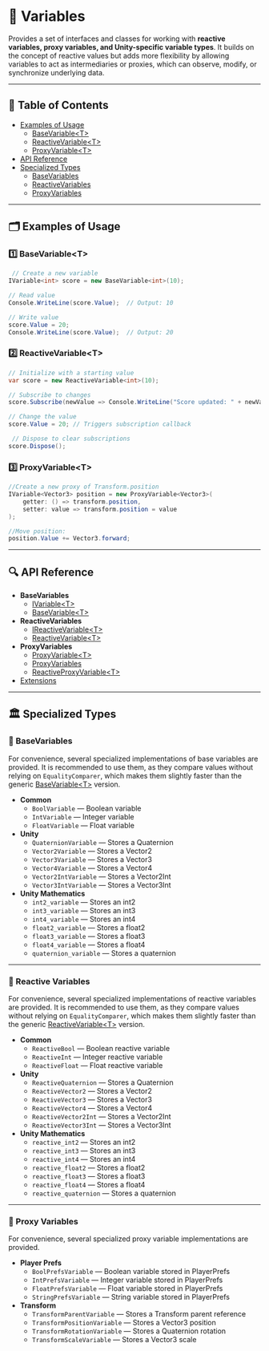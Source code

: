 # 🧩 Variables

Provides a set of interfaces and classes for working with **reactive variables, proxy variables, and Unity-specific
variable types**. It builds on the concept of reactive values but adds more flexibility by allowing variables to act as
intermediaries or proxies, which can observe, modify, or synchronize underlying data.

---

## 📑 Table of Contents

- [Examples of Usage](#-examples-of-usage)
    - [BaseVariable\<T>](#ex1)
    - [ReactiveVariable\<T>](#ex2)
    - [ProxyVariable\<T>](#ex3)
- [API Reference](#-api-reference)
- [Specialized Types](#-specialized-types)
    - [BaseVariables](#-basevariables)
    - [ReactiveVariables](#-reactive-variables)
    - [ProxyVariables](#-proxy-variables)

---

## 🗂 Examples of Usage

<div id="ex1"></div>

### 1️⃣ BaseVariable\<T>

```csharp
 // Create a new variable
IVariable<int> score = new BaseVariable<int>(10);

// Read value
Console.WriteLine(score.Value);  // Output: 10

// Write value
score.Value = 20;
Console.WriteLine(score.Value);  // Output: 20
```

<div id="ex2"></div>

### 2️⃣ ReactiveVariable\<T>

```csharp
// Initialize with a starting value
var score = new ReactiveVariable<int>(10);

// Subscribe to changes
score.Subscribe(newValue => Console.WriteLine("Score updated: " + newValue));

// Change the value
score.Value = 20; // Triggers subscription callback

 // Dispose to clear subscriptions
score.Dispose();
```

<div id="ex3"></div>

### 3️⃣ ProxyVariable\<T>

```csharp
//Create a new proxy of Transform.position
IVariable<Vector3> position = new ProxyVariable<Vector3>(
    getter: () => transform.position,
    setter: value => transform.position = value
);

//Move position:
position.Value += Vector3.forward; 
```

---

## 🔍 API Reference

- **BaseVariables**
    - [IVariable&lt;T&gt;](IVariable.md) <!-- + -->
    - [BaseVariable&lt;T&gt;](BaseVariable.md) <!-- + -->
- **ReactiveVariables**
    - [IReactiveVariable&lt;T&gt;](IReactiveVariable.md) <!-- + -->
    - [ReactiveVariable&lt;T&gt;](ReactiveVariable.md) <!-- + -->
- **ProxyVariables**
    - [ProxyVariable&lt;T&gt;](ProxyVariable.md) <!-- + -->
    - [ProxyVariables](ProxyVariables.md) <!-- + -->
    - [ReactiveProxyVariable&lt;T&gt;](ReactiveProxyVariable.md)  <!-- + -->
- [Extensions](Extensions.md)

---

## 🏛️ Specialized Types

### 🧩 BaseVariables

For convenience, several specialized implementations of base variables are provided. It is recommended to use them, as
they compare values without relying on `EqualityComparer`, which makes them slightly faster than the generic
[BaseVariable&lt;T&gt;](BaseVariable.md) version.

- **Common**
    - `BoolVariable` — Boolean variable
    - `IntVariable` — Integer variable
    - `FloatVariable` — Float variable
- **Unity**
    - `QuaternionVariable` — Stores a Quaternion
    - `Vector2Variable` — Stores a Vector2
    - `Vector3Variable` — Stores a Vector3
    - `Vector4Variable` — Stores a Vector4
    - `Vector2IntVariable` — Stores a Vector2Int
    - `Vector3IntVariable` — Stores a Vector3Int
- **Unity Mathematics**
    - `int2_variable` — Stores an int2
    - `int3_variable` — Stores an int3
    - `int4_variable` — Stores an int4
    - `float2_variable` — Stores a float2
    - `float3_variable` — Stores a float3
    - `float4_variable` — Stores a float4
    - `quaternion_variable` — Stores a quaternion

---

### 🧩 Reactive Variables

For convenience, several specialized implementations of reactive variables are provided. It is recommended to use them,
as they compare values without relying on `EqualityComparer`, which makes them slightly faster than the generic
[ReactiveVariable&lt;T&gt;](ReactiveVariable.md) version.

- **Common**
    - `ReactiveBool` — Boolean reactive variable
    - `ReactiveInt` — Integer reactive variable
    - `ReactiveFloat` — Float reactive variable
- **Unity**
    - `ReactiveQuaternion` — Stores a Quaternion
    - `ReactiveVector2` — Stores a Vector2
    - `ReactiveVector3` — Stores a Vector3
    - `ReactiveVector4` — Stores a Vector4
    - `ReactiveVector2Int` — Stores a Vector2Int
    - `ReactiveVector3Int` — Stores a Vector3Int
- **Unity Mathematics**
    - `reactive_int2` — Stores an int2
    - `reactive_int3` — Stores an int3
    - `reactive_int4` — Stores an int4
    - `reactive_float2` — Stores a float2
    - `reactive_float3` — Stores a float3
    - `reactive_float4` — Stores a float4
    - `reactive_quaternion` — Stores a quaternion

---

### 🧩 Proxy Variables

For convenience, several specialized proxy variable implementations are provided.

- **Player Prefs**
    - `BoolPrefsVariable` — Boolean variable stored in PlayerPrefs
    - `IntPrefsVariable` — Integer variable stored in PlayerPrefs
    - `FloatPrefsVariable` — Float variable stored in PlayerPrefs
    - `StringPrefsVariable` — String variable stored in PlayerPrefs
- **Transform**
    - `TransformParentVariable` — Stores a Transform parent reference
    - `TransformPositionVariable` — Stores a Vector3 position
    - `TransformRotationVariable` — Stores a Quaternion rotation
    - `TransformScaleVariable` — Stores a Vector3 scale